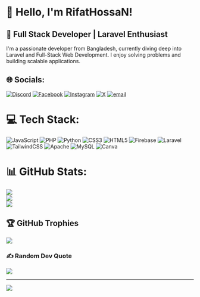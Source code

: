 # 👋 Hello, I'm RifatHossaN!
## 🚀 Full Stack Developer | Laravel Enthusiast

I'm a passionate developer from Bangladesh, currently diving deep into Laravel and Full-Stack Web Development. I enjoy solving problems and building scalable applications.


## 🌐 Socials:
[![Discord](https://img.shields.io/badge/Discord-%237289DA.svg?logo=discord&logoColor=white)](https://discord.gg/nuk_x) [![Facebook](https://img.shields.io/badge/Facebook-%231877F2.svg?logo=Facebook&logoColor=white)](https://facebook.com/rifat.nukx) [![Instagram](https://img.shields.io/badge/Instagram-%23E4405F.svg?logo=Instagram&logoColor=white)](https://instagram.com/rifathosan_) [![X](https://img.shields.io/badge/X-black.svg?logo=X&logoColor=white)](https://x.com/@nuk_xz) [![email](https://img.shields.io/badge/Email-D14836?logo=gmail&logoColor=white)](mailto:rifathosan098@gmail.com) 

# 💻 Tech Stack:
![JavaScript](https://img.shields.io/badge/javascript-%23323330.svg?style=for-the-badge&logo=javascript&logoColor=%23F7DF1E) ![PHP](https://img.shields.io/badge/php-%23777BB4.svg?style=for-the-badge&logo=php&logoColor=white) ![Python](https://img.shields.io/badge/python-3670A0?style=for-the-badge&logo=python&logoColor=ffdd54) ![CSS3](https://img.shields.io/badge/css3-%231572B6.svg?style=for-the-badge&logo=css3&logoColor=white) ![HTML5](https://img.shields.io/badge/html5-%23E34F26.svg?style=for-the-badge&logo=html5&logoColor=white) ![Firebase](https://img.shields.io/badge/firebase-%23039BE5.svg?style=for-the-badge&logo=firebase) ![Laravel](https://img.shields.io/badge/laravel-%23FF2D20.svg?style=for-the-badge&logo=laravel&logoColor=white) ![TailwindCSS](https://img.shields.io/badge/tailwindcss-%2338B2AC.svg?style=for-the-badge&logo=tailwind-css&logoColor=white) ![Apache](https://img.shields.io/badge/apache-%23D42029.svg?style=for-the-badge&logo=apache&logoColor=white) ![MySQL](https://img.shields.io/badge/mysql-4479A1.svg?style=for-the-badge&logo=mysql&logoColor=white) ![Canva](https://img.shields.io/badge/Canva-%2300C4CC.svg?style=for-the-badge&logo=Canva&logoColor=white)
# 📊 GitHub Stats:
![](https://github-readme-stats.vercel.app/api?username=RifatHossaN&theme=dark&hide_border=false&include_all_commits=false&count_private=false)<br/>
![](https://github-readme-streak-stats.herokuapp.com/?user=RifatHossaN&theme=dark&hide_border=false)<br/>
![](https://github-readme-stats.vercel.app/api/top-langs/?username=RifatHossaN&theme=dark&hide_border=false&include_all_commits=false&count_private=false&layout=compact)

## 🏆 GitHub Trophies
![](https://github-profile-trophy.vercel.app/?username=RifatHossaN&theme=radical&no-frame=false&no-bg=true&margin-w=4)

### ✍️ Random Dev Quote
![](https://quotes-github-readme.vercel.app/api?type=horizontal&theme=radical)

---
[![](https://visitcount.itsvg.in/api?id=RifatHossaN&icon=0&color=0)](https://visitcount.itsvg.in)

<!-- Proudly created with GPRM ( https://gprm.itsvg.in ) -->
